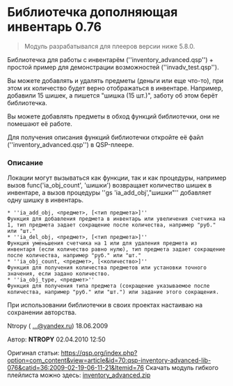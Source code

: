 # Библиотечка дополняющая инвентарь 0.76
<!-- [:informarch_ia_lib_ntropy] -->

> Модуль разрабатывался для плееров версии ниже 5.8.0.

Библиотечка для работы с инвентарём (''inventory_advanced.qsp'') + простой пример для демонстрации возможностей (''invadv_test.qsp'').

Вы можете добавлять и удалять предметы (деньги или еще что-то), при этом их количество будет верно отображаться в инвентаре. Например, добавили 15 шишек, а пишется "шишка (15 шт.)", заботу об этом берёт библиотечка.

Вы можете добавлять предметы в обход функций библиотечки, они не помешают её работе.

Для получения описания функций библиотечки откройте её файл (''inventory_advanced.qsp'') в QSP-плеере.

### Описание

Локации могут вызываться как функции, так и как процедуры, например вызов func('ia_obj_count', 'шишки') возвращает количество шишек в инвентаре, а вызов процедуры ''gs 'ia_add_obj',"шишки"'' добавляет одну шишку в инвентарь.

    * ''ia_add_obj, <предмет>, [<тип предмета>]''
    Функция для добавления предмета в инвентарь или увеличения счетчика на 1, тип предмета задает сокращение после количества, например "руб." или "шт."
    * ''ia_del_obj, <предмет>, [<тип предмета>]''
    Функция уменьшения счетчика на 1 или для удаления предмета из инвентаря (если количество равно нулю), тип предмета задает сокращение после количества, например "руб." или "шт."
    * ''ia_obj_count, <предмет>, [<количество>]''
    Функция для получения количества предметов или установки точного значения, если задано количество.
    * ''ia_obj_type, <предмет>''
    Функция для получения типа предмета (сокращение указываемое после количества, например "руб." или "шт.") или задание этого сокращения.

При использовании библиотечки в своих проектах настаиваю на сохранении авторства.

Ntropy ( ...@yandex.ru) 18.06.2009

Автор: **NTROPY**
02.04.2010 12:50

Оригинал статьи: https://qsp.org/index.php?option=com_content&view=article&id=70:qsp-inventory-advanced-lib-076&catid=36:2009-02-19-06-11-21&Itemid=76
Скачать модуль гибкого плейлиста можно здесь: [inventory_advanced.zip](https://qsp.org/attachments/inventory_advanced.zip)
